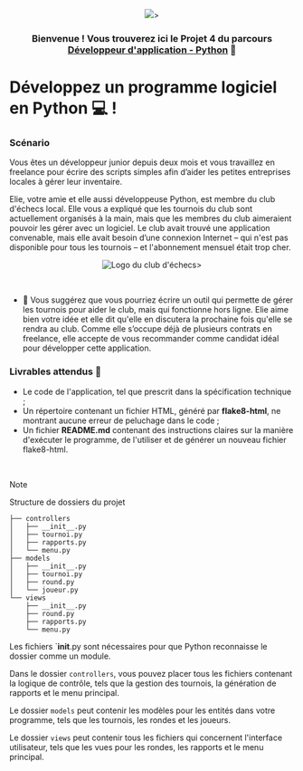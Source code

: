 <p align="center" <a href="" target="_blank" rel="noreferrer"><img src="https://www.startpage.com/av/proxy-image?piurl=https%3A%2F%2Fwww.python.org%2Fstatic%2Fcommunity_logos%2Fpython-logo-master-v3-TM.png&sp=1678450408T4e2eae9177a1d48c962869bcfa7ae8c5f16b84722f382e576e60601b8ecd2605"></a>>
</p>

<h3 align="center">

Bienvenue ! Vous trouverez ici le Projet 4 du parcours<a href="https://openclassrooms.com/fr/paths/518-developpeur-dapplication-python" target="_blank" rel="noreferrer"> Développeur d'application - Python</a> 👋

</h3>

<h2 align="center">

# Développez un programme logiciel en Python 💻 !

</h2>

<h3> Scénario </h3>

Vous êtes un développeur junior depuis deux mois et vous travaillez en freelance pour écrire des scripts simples afin d’aider les petites entreprises locales à gérer leur inventaire. 

Elie, votre amie et elle aussi développeuse Python, est membre du club d'échecs local. Elle vous a expliqué que les tournois du club sont actuellement organisés à la main, mais que les membres du club aimeraient pouvoir les gérer avec un logiciel. Le club avait trouvé une application convenable, mais elle avait besoin d’une connexion Internet – qui n'est pas disponible pour tous les tournois – et l'abonnement mensuel était trop cher.

<p align="center" <a href="" class="oc-imageLink oc-imageLink--disabled"><img src="https://user.oc-static.com/upload/2020/09/22/16007793690358_chess%20club-01.png" alt="Logo du club d'échecs"></a>>
</p>


</br>

- 💬 Vous suggérez que vous pourriez écrire un outil qui permette de gérer les tournois pour aider le club, mais qui fonctionne hors ligne. Elie aime bien votre idée et elle dit qu'elle en discutera la prochaine fois qu'elle se rendra au club. Comme elle s’occupe déjà de plusieurs contrats en freelance, elle accepte de vous recommander comme candidat idéal pour développer cette application.

 <h3>Livrables attendus 🔭 </h3> 
   

-   Le code de l'application, tel que prescrit dans la spécification technique ;
-   Un répertoire contenant un fichier HTML, généré par **flake8-html**, ne montrant aucune erreur de peluchage dans le code ;
-   Un fichier **README.md** contenant des instructions claires sur la manière d'exécuter le programme, de l'utiliser et de générer un nouveau fichier flake8-html.

</br>

> [!note] 
> Structure de dossiers du projet  

```
├── controllers
│   ├── __init__.py
│   ├── tournoi.py
│   ├── rapports.py
│   └── menu.py
├── models
│   ├── __init__.py
│   ├── tournoi.py
│   ├── round.py
│   └── joueur.py
└── views
    ├── __init__.py
    ├── round.py
    ├── rapports.py
    └── menu.py

```

Les fichiers `__init__.py sont nécessaires pour que Python reconnaisse le dossier comme un module.

Dans le dossier `controllers`, vous pouvez placer tous les fichiers contenant la logique de contrôle, tels que la gestion des tournois, la génération de rapports et le menu principal.

Le dossier `models` peut contenir les modèles pour les entités dans votre programme, tels que les tournois, les rondes et les joueurs.

Le dossier `views` peut contenir tous les fichiers qui concernent l'interface utilisateur, tels que les vues pour les rondes, les rapports et le menu principal.


